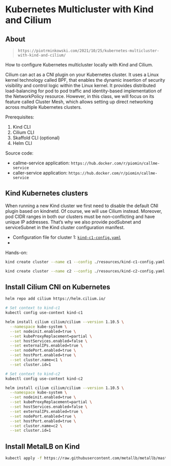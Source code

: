# Kubernetes Multicluster with Kind and Cilium

## About

> ```https://piotrminkowski.com/2021/10/25/kubernetes-multicluster-with-kind-and-cilium/```

How to configure Kubernetes multicluster locally with Kind and Cilium.

Cilium can act as a CNI plugin on your Kubernetes cluster. It uses a Linux kernel technology called BPF, that enables the dynamic insertion of security visibility and control logic within the Linux kernel. It provides distributed load-balancing for pod to pod traffic and identity-based implementation of the NetworkPolicy resource. However, in this class, we will focus on its feature called Cluster Mesh, which allows setting up direct networking across multiple Kubernetes clusters.

Prerequisites:

1. Kind CLI
1. Cilium CLI
1. Skaffold CLI (optional)
1. Helm CLI

Source code:

- callme-service application: `https://hub.docker.com/r/piomin/callme-service`
- caller-service application: `https://hub.docker.com/r/piomin/callme-service`

## Kind Kubernetes clusters

When running a new Kind cluster we first need to disable the default CNI plugin based on kindnetd. Of course, we will use Cilium instead. Moreover, pod CIDR ranges in both our clusters must be non-conflicting and have unique IP addresses. That’s why we also provide podSubnet and serviceSubnet in the Kind cluster configuration manifest. 

- Configuration file for cluster 1: [`kind-c1-config.yaml`](./resources/kind-c1-config.yaml)
- 

Hands-on:

```sh
kind create cluster --name c1 --config ./resources/kind-c1-config.yaml

kind create cluster --name c2 --config ./resources/kind-c2-config.yaml
```

## Install Cilium CNI on Kubernetes

```sh
helm repo add cilium https://helm.cilium.io/

# Set context to kind-c1
kubectl config use-context kind-c1

helm install cilium cilium/cilium --version 1.10.5 \
  --namespace kube-system \
  --set nodeinit.enabled=true \
  --set kubeProxyReplacement=partial \
  --set hostServices.enabled=false \
  --set externalIPs.enabled=true \
  --set nodePort.enabled=true \
  --set hostPort.enabled=true \
  --set cluster.name=c1 \
  --set cluster.id=1

# Set context to kind-c2
kubectl config use-context kind-c2

helm install cilium cilium/cilium --version 1.10.5 \
  --namespace kube-system \
  --set nodeinit.enabled=true \
  --set kubeProxyReplacement=partial \
  --set hostServices.enabled=false \
  --set externalIPs.enabled=true \
  --set nodePort.enabled=true \
  --set hostPort.enabled=true \
  --set cluster.name=c2 \
  --set cluster.id=1
```

## Install MetalLB on Kind

```sh
kubectl apply -f https://raw.githubusercontent.com/metallb/metallb/master/manifests/namespace.yaml


```



